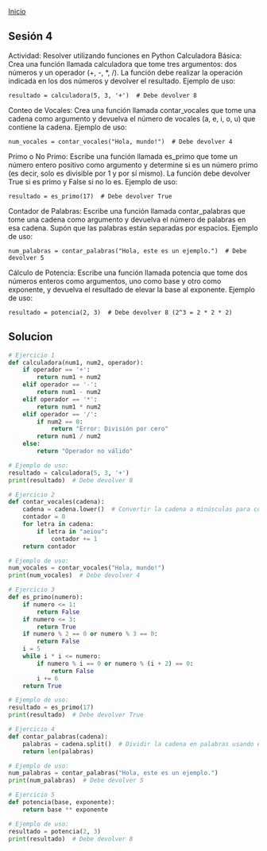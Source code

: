 <!-- No borrar o modificar -->
[Inicio](./index.md)

## Sesión 4


<!-- Su documentación aquí -->

Actividad: Resolver utilizando funciones en Python
Calculadora Básica: Crea una función llamada calculadora que tome tres argumentos: dos números y un operador (+, -, *, /). La función debe realizar la operación indicada en los dos números y devolver el resultado.
Ejemplo de uso:


`resultado = calculadora(5, 3, '+')  # Debe devolver 8`

Conteo de Vocales: Crea una función llamada contar_vocales que tome una cadena como argumento y devuelva el número de vocales (a, e, i, o, u) que contiene la cadena.
Ejemplo de uso:

`num_vocales = contar_vocales("Hola, mundo!")  # Debe devolver 4`

Primo o No Primo: Escribe una función llamada es_primo que tome un número entero positivo como argumento y determine si es un número primo (es decir, solo es divisible por 1 y por sí mismo). La función debe devolver True si es primo y False si no lo es.
Ejemplo de uso:

`resultado = es_primo(17)  # Debe devolver True `

Contador de Palabras: Escribe una función llamada contar_palabras que tome una cadena como argumento y devuelva el número de palabras en esa cadena. Supón que las palabras están separadas por espacios.
Ejemplo de uso:

`num_palabras = contar_palabras("Hola, este es un ejemplo.")  # Debe devolver 5`

Cálculo de Potencia: Escribe una función llamada potencia que tome dos números enteros como argumentos, uno como base y otro como exponente, y devuelva el resultado de elevar la base al exponente.
Ejemplo de uso:

`resultado = potencia(2, 3)  # Debe devolver 8 (2^3 = 2 * 2 * 2)`

## Solucion
```python
# Ejercicio 1 
def calculadora(num1, num2, operador):
    if operador == '+':
        return num1 + num2
    elif operador == '-':
        return num1 - num2
    elif operador == '*':
        return num1 * num2
    elif operador == '/':
        if num2 == 0:
            return "Error: División por cero"
        return num1 / num2
    else:
        return "Operador no válido"

# Ejemplo de uso:
resultado = calculadora(5, 3, '+')
print(resultado)  # Debe devolver 8

# Ejercicio 2
def contar_vocales(cadena):
    cadena = cadena.lower()  # Convertir la cadena a minúsculas para contar todas las vocales
    contador = 0
    for letra in cadena:
        if letra in "aeiou":
            contador += 1
    return contador

# Ejemplo de uso:
num_vocales = contar_vocales("Hola, mundo!")
print(num_vocales)  # Debe devolver 4

# Ejercicio 3
def es_primo(numero):
    if numero <= 1:
        return False
    if numero <= 3:
        return True
    if numero % 2 == 0 or numero % 3 == 0:
        return False
    i = 5
    while i * i <= numero:
        if numero % i == 0 or numero % (i + 2) == 0:
            return False
        i += 6
    return True

# Ejemplo de uso:
resultado = es_primo(17)
print(resultado)  # Debe devolver True

# Ejercicio 4
def contar_palabras(cadena):
    palabras = cadena.split()  # Dividir la cadena en palabras usando espacios como separadores
    return len(palabras)

# Ejemplo de uso:
num_palabras = contar_palabras("Hola, este es un ejemplo.")
print(num_palabras)  # Debe devolver 5

# Ejercicio 5
def potencia(base, exponente):
    return base ** exponente

# Ejemplo de uso:
resultado = potencia(2, 3)
print(resultado)  # Debe devolver 8
```




